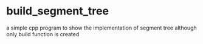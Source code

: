 # build_segment_tree
a simple cpp program to show the implementation of segment tree
although only build function is created
